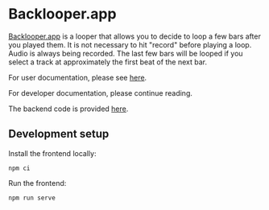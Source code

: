# Backlooper.app

[Backlooper.app](https://backlooper.app) is a looper that allows you to decide to loop a few bars after you played them.
It is not necessary to hit "record" before playing a loop.
Audio is always being recorded.
The last few bars will be looped if you select a track at approximately the first beat of the next bar.

For user documentation, please see [here](https://backlooper.app/docs/general).

For developer documentation, please continue reading.

The backend code is provided [here](https://github.com/spmvg/backlooper_backend).

## Development setup
Install the frontend locally:

```commandline
npm ci
```

Run the frontend:

```commandline
npm run serve
```

